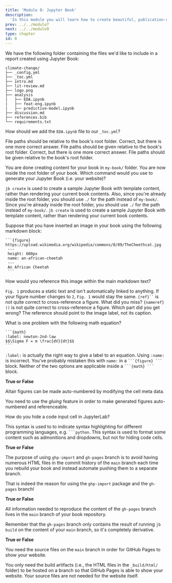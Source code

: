 ```yaml
---
title: 'Module 8: Jupyter Book'
description:
  'In this module you will learn how to create beautiful, publication-ready books and websites using Jupyter Book.' 
prev: ../../module7
next: ../../module9
type: chapter
id: 8
---
```


<exercise id="0" title="Module learning outcomes" type="slides,video">
<slides source="module8/module8_00" shot="1" start="0:003" end="05:31"></slides>
</exercise>
<!-- ------------------------------------ -->
<exercise id="1" title="Create your first Jupyter Book" type="slides,video">
<slides source="module8/module8_02"></slides>
</exercise>
<!-- ------------------------------------ -->
<exercise id='2' title="✍️ Practice: Today a reader, tomorrow a leader">

We have the following folder containing the files we'd like to include in a report created using Jupyter Book:

```
climate-change/
├── _config.yml
├── _toc.yml
├── intro.md
├── lit-review.md
├── logo.png
├── analysis
|   ├── EDA.ipynb
|   ├── feat-eng.ipynb
|   ├── predictive-model.ipynb
├── discussion.md
├── references.bib
└── requirements.txt
```

How should we add the `EDA.ipynb` file to our `_toc.yml`?

<choice id="1">

<opt text="<code>- file: EDA.ipynb</code>">
File paths should be relative to the book's root folder.
</opt>

<opt text="<code>- file: analysis/EDA.ipynb</code>">
Correct, but there is one more correct answer.
</opt>

<opt text="<code>- file: EDA</code>">
File paths should be given relative to the book's root folder.
</opt>

<opt text="<code>- file: analysis/EDA</code>">
Correct, but there is one more correct answer.
</opt>

<opt text="Both the first and third options are correct">
File paths should be given relative to the book's root folder.
</opt>

<opt text="Both the second and fourth options are correct" correct='true'>
</opt>

</choice>

You are done creating content for your book in `my-book/` folder. You are now inside the root folder of your book. Which command would you use to generate your Jupyter Book (i.e. your website)?

<choice id="2">

<opt text="<code>jb create my-book/</code>">
<code>jb create</code> is used to create a sample Jupyter Book with template content, rather than rendering your current book contents. Also, since you're already inside the root folder, you should use <code>./</code> for the path instead of <code>my-book/</code>.
</opt>

<opt text="<code>jb build ./</code>"  correct="true">
</opt>

<opt text="<code>jb build my-book/</code>">
Since you're already inside the root folder, you should use <code>./</code> for the path instead of <code>my-book/</code>.
</opt>

<opt text="<code>jb create ./</code>"  correct="true">
<code>jb create</code> is used to create a sample Jupyter Book with template content, rather than rendering your current book contents.
</opt>

</choice>

</exercise>
<!-- ------------------------------------ -->
<exercise id="3" title="Add your own content: Essentials" type="slides,video">
<slides source="module8/module8_03"></slides>
</exercise>
<!-- ------------------------------------ -->
<exercise id='4' title="✍️ Practice: Becoming an author">

Suppose that you have inserted an image in your book using the following markdown block:

~~~
```{figure} https://upload.wikimedia.org/wikipedia/commons/0/09/TheCheethcat.jpg
 ---
 height: 600px
 name: an-african-cheetah
 ---
 An African Cheetah
 ```
~~~

How would you reference this image within the main markdown text?

<choice id="1">

<opt text="<code>Fig. 1 shows the image of an African Cheetah.</code>">
<code>Fig. 1</code> produces a static text and isn't automatically linked to anything. If your figure number changes to <code>2</code>, <code>Fig. 1</code> would stay the same.
</opt>

<opt text="<code>{ref}`an-african-cheetah` shows the image of an African Cheetah.</code>">
<code>{ref}``</code> is not quite correct to cross-reference a figure. What did you miss?
</opt>

<opt text="<code>{nameref}`an-african-cheetah` shows the image of an African Cheetah.</code>" correct="true">
</opt>

<opt text="<code>{nameref}(an-african-cheetah) shows the image of an African Cheetah.</code>">
<code>{nameref}()</code> is not quite correct to cross-reference a figure. Which part did you get wrong?
</opt>

<opt text="<code>{nameref}`An African Cheetah` shows the image of an African Cheetah.</code>">
The reference should point to the image label, not its caption.
</opt>

</choice>

What is one problem with the following math equation?

~~~
```{math}
:label: newton-2nd-law
$$\Sigma F = m \frac{dV}{dt}$$
```
~~~

<choice id="2">

<opt text="<code>$$ $$</code> should not be used inside a <code>```{math} ```</code> block" correct="true">
</opt>

<opt text="<code>:label:</code> should be changed to <code>label:</code>">
<code>:label:</code> is actually the right way to give a label to an equation.
</opt>

<opt text="<code>:label:</code> should be replaced by <code>:name:</code>">
Using <code>:name:</code> is incorrect. You've probably mistaken this with <code>name:</code> in a <code>```{figure} ```</code> block.
</opt>

<opt text="<code>$$ $$</code> should be replaced with <code>$ $</code>">
Neither of the two options are applicable inside a <code>```{math} ```</code> block.
</opt>

</choice>

</exercise>
<!-- ------------------------------------ -->
<exercise id="5" title="Add your own content: Advanced features" type="slides,video">
<slides source="module8/module8_04"></slides>
</exercise>
<!-- ------------------------------------ -->
<exercise id='6' title="✍️ Practice: Do it like a professional">

**True or False**

Altair figures can be made auto-numbered by modifying the cell meta data.

<choice id="1">

<opt text="True">
You need to use the <i>gluing</i> feature in order to make generated figures auto-numbered and referenceable.
</opt>

<opt text="False" correct="true">
</opt>

</choice>

<choice id="2">

How do you hide a code input cell in JupyterLab?

<opt text="You use a code block starting with <code>```hide-input</code>.">
This syntax is used to to indicate syntax highlighting for different programming languages, e.g. <code>```python</code>.
</opt>

<opt text="You use a code block starting with <code>```{hide-input}</code>.">
This syntax is used to format some content such as admonitions and dropdowns, but not for hiding code cells.
</opt>

<opt text="You add 'hide-input' as a cell tag via the JupyterLab interface." correct="true">
</opt>

</choice>

</exercise>
<!-- ------------------------------------ -->
<exercise id="7" title="Publish your book online" type="slides,video">
<slides source="module8/module8_05"></slides>
</exercise>
<!-- ------------------------------------ -->
<exercise id='8' title="✍️ Practice: Publication ready!">

**True or False**

The purpose of using `ghp-import` and `gh-pages` branch is to avoid having numerous HTML files in the commit history of the `main` branch each time you rebuild your book and instead automate pushing them to a separate branch.

<choice id="1">

<opt text="True" correct="true">
</opt>

<opt text="False">
That is indeed the reason for using the <code>ghp-import</code> package and the <code>gh-pages</code> branch!
</opt>

</choice>

**True or False**

All information needed to reproduce the content of the `gh-pages` branch lives in the `main` branch of your book repository.

<choice id="2">

<opt text="True" correct="true">
</opt>

<opt text="False">
Remember that the <code>gh-pages</code> branch only contains the result of running <code>jb build</code> on the content of your <code>main</code> branch, so it's completely derivative.
</opt>

</choice>

**True or False**

You need the source files on the `main` branch in order for GitHub Pages to show your website.

<choice id="3">

<opt text="True">
You only need the build artifacts (i.e., the HTML files in the <code>_build/html/</code> folder) to be hosted on a branch so that GitHub Pages is able to show your website. Your source files are not needed for the website itself.
</opt>

<opt text="False" correct="true">
</opt>

</choice>

</exercise>
<!-- ------------------------------------ -->
<exercise id="9" title="What Did We Learn?" type="slides,video">
<slides source="module8/module8_end"></slides>
</exercise>
<!-- ------------------------------------ -->
